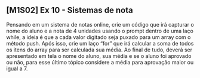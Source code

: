 ## [M1S02] Ex 10 - Sistemas de nota

Pensando em um sistema de notas online, crie um código que irá capturar o nome do aluno e a nota de 4 unidades usando o prompt dentro de uma laço while, a ideia é que a cada valor digitado seja puxado para um array com o método push. Após isso, crie um laço “for” que irá calcular a soma de todos os itens do array para ser calculada sua média. Ao final de tudo, deverá ser apresentado em tela o nome do aluno, sua média e se o aluno foi aprovado ou não, para esse último tópico considere a média para aprovação maior ou igual a 7.